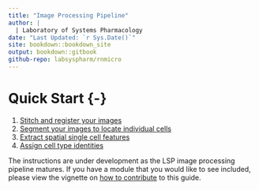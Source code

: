 ```yaml
---
title: "Image Processing Pipeline"
author: |
  | Laboratory of Systems Pharmacology
date: "Last Updated: `r Sys.Date()`"
site: bookdown::bookdown_site
output: bookdown::gitbook
github-repo: labsyspharm/rnmicro
---
```


# Quick Start {-}

1. [Stitch and register your images](#stitch)
2. [Segment your images to locate individual cells](#segment)
3. [Extract spatial single cell features](#features)
4. [Assign cell type identities](#celltype)

The instructions are under development as the LSP image processing pipeline matures. If you have a module that you would like to see included, please view the vignette on [how to contribute](#howto) to this guide.

